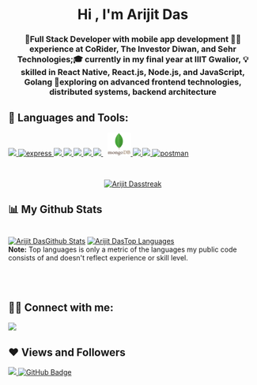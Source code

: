 <!-- <h1 align="center">Hi <img src="https://raw.githubusercontent.com/MartinHeinz/MartinHeinz/master/wave.gif" width="10px">, I'm Arijit Das</h1> -->
<h1 align="center">Hi , I'm Arijit Das</h1>
<h3 align="center">🌟Full Stack Developer with mobile app development 👨‍💻 experience at CoRider, The Investor Diwan, and Sehr Technologies;🎓 currently in my final year at IIIT Gwalior, 💡skilled in React Native, React.js, Node.js, and JavaScript, Golang 🌱exploring on advanced frontend technologies, distributed systems, backend architecture</h3> 

## 🚀 Languages and Tools:

<p align="left"> 

<a href="https://developer.mozilla.org/en-US/docs/Web/JavaScript" target="_blank"> <img src="https://img.icons8.com/color/48/000000/javascript.png"/> </a> 
 <a href="https://expressjs.com" target="_blank"> <img src="https://upload.wikimedia.org/wikipedia/commons/thumb/0/05/Go_Logo_Blue.svg/1200px-Go_Logo_Blue.svg.png" alt="express" width="40" height="40"/> </a>
 <a href="https://www.w3schools.com/cpp/" target="_blank"> <img src="https://img.icons8.com/ios-filled/50/fa314a/c-plus-plus-logo.png"/> </a>
 <a href="https://git-scm.com/" target="_blank"> <img src="https://img.icons8.com/color/48/000000/git.png"/> </a> 
<a href="https://reactjs.org/" target="_blank"> <img src="https://img.icons8.com/color/48/000000/react-native.png"/> </a>
    <a href="https://redux.js.org" target="_blank"> <img src="https://img.icons8.com/color/48/000000/redux.png"/> </a>
    <a style="padding-right:8px;" href="https://nodejs.org" target="_blank"> <img src="https://img.icons8.com/color/48/000000/nodejs.png"/> </a>
<a href="https://www.mongodb.com/" target="_blank"> <img src="https://raw.githubusercontent.com/devicons/devicon/master/icons/mongodb/mongodb-original-wordmark.svg" alt="mongodb" width="48" height="48"/> </a> 
   <a href="https://www.w3schools.com/css/" target="_blank"> <img  src="https://img.icons8.com/color/48/000000/css3.png"/> </a> 
    <a href="https://getbootstrap.com" target="_blank"> <img src="https://img.icons8.com/color/48/000000/bootstrap.png"/> </a>
    <a href="https://postman.com" target="_blank"> <img src="https://www.vectorlogo.zone/logos/getpostman/getpostman-icon.svg" alt="postman" width="45" height="45"/> </a>  
        
  



  


</p>

<!-- [![React Badge](https://img.shields.io/badge/-React-61DBFB?style=for-the-badge&labelColor=black&logo=react&logoColor=61DBFB)](#)  [![Javascript Badge](https://img.shields.io/badge/-Javascript-F0DB4F?style=for-the-badge&labelColor=black&logo=javascript&logoColor=F0DB4F)](#) [![Typescript Badge](https://img.shields.io/badge/-Typescript-007acc?style=for-the-badge&labelColor=black&logo=typescript&logoColor=007acc)](#) [![Nodejs Badge](https://img.shields.io/badge/-Nodejs-3C873A?style=for-the-badge&labelColor=black&logo=node.js&logoColor=3C873A)](#) [![GraphQL Badge](https://img.shields.io/badge/-GraphQl-e535ab?style=for-the-badge&labelColor=black&logo=node.js&logoColor=e535ab)](#) -->
<br/>

<p align="center">
    <a href="https://github.com/arijitdas13105/github-readme-streak-stats">
        <img title="🔥 Get streak stats for your profile at git.io/streak-stats" alt="Arijit Dasstreak" src="https://github-readme-streak-stats.herokuapp.com/?user=arijitdas13105&theme=black-ice&hide_border=true&stroke=0000&background=060A0CD0"/>
    </a>
</p>

## 📊 My Github Stats

  <br/>
    <a href="https://github.com/arijitdas13105/github-readme-stats"><img alt="Arijit DasGithub Stats" src="https://github-readme-stats.vercel.app/api?username=arijitdas13105&show_icons=true&count_private=true&theme=react&hide_border=true&bg_color=0D1117" /></a>
  <a href="https://github.com/arijitdas13105/github-readme-stats"><img alt="Arijit DasTop Languages" src="https://github-readme-stats.vercel.app/api/top-langs/?username=arijitdas13105&langs_count=8&count_private=true&layout=compact&theme=react&hide_border=true&bg_color=0D1117" /></a>
  <br/>
  <b>Note:</b> Top languages is only a metric of the languages my public code consists of and doesn't reflect experience or skill level.


<br/>
<br/>

<!-- <a href="https://github.com/arijitdas13105/github-readme-activity-graph"><img alt="Arijit DasActivity Graph" src="https://activity-graph.herokuapp.com/graph?username=arijitdas13105&bg_color=0D1117&color=5BCDEC&line=5BCDEC&point=FFFFFF&hide_border=true" /></a> -->

<br/>
<br/>

## 🙋‍♂️ Connect with me:
<p align="center">

<a href = "https://www.linkedin.com/in/arijit-das-861753191/"><img src="https://img.icons8.com/fluent/48/000000/linkedin.png"/></a>
<!-- <a href = "https://www.quora.com/profile/Abhishek-Sawan-5"><img src="https://img.icons8.com/doodle/48/4a90e2/quora--v1.png"/> </a>
<a href = "https://www.instagram.com/arijitdas13105/"><img src="https://img.icons8.com/fluent/48/000000/instagram-new.png"/></a> -->

</p>

## ❤ Views and Followers
<a href="https://github.com/arijitdas13105/github-profile-views-counter">
    <img src="https://komarev.com/ghpvc/?username=arijitdas13105">
</a>
<a href="https://github.com/arijitdas13105?tab=followers"><img src="https://img.shields.io/github/followers/arijitdas13105?label=Followers&style=social" alt="GitHub Badge"></a>
